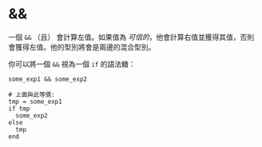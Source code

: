 # &&

一個 `&&` （且） 會計算左值。如果值為 *可信的*，他會計算右值並獲得其值，否則會獲得左值。他的型別將會是兩邊的混合型別。

你可以將一個 `&&` 視為一個 `if` 的語法糖：

```crystal
some_exp1 && some_exp2

# 上面與此等價:
tmp = some_exp1
if tmp
  some_exp2
else
  tmp
end
```
